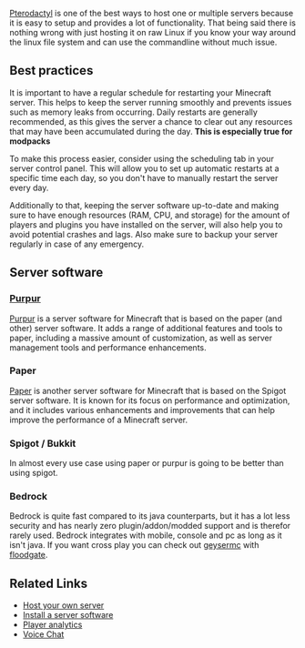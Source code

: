 [Pterodactyl](/Hosting/Applications/Pterodactyl) is one of the best ways to host one or multiple servers because it is
easy to setup and provides a lot of functionality. That being said there is nothing wrong with just hosting it on raw
Linux if you know your way around the linux file system and can use the commandline without much issue.

## Best practices

It is important to have a regular schedule for restarting your Minecraft server. This helps to keep the server running smoothly and prevents issues such as memory leaks from occurring. Daily restarts are generally recommended, as this gives the server a chance to clear out any resources that may have been accumulated during the day. **This is especially true for modpacks**

To make this process easier, consider using the scheduling tab in your server control panel. This will allow you to set up automatic restarts at a specific time each day, so you don't have to manually restart the server every day.

Additionally to that, keeping the server software up-to-date and making sure to have enough resources (RAM, CPU, and storage) for the amount of players and plugins you have installed on the server, will also help you to avoid potential crashes and lags. Also make sure to backup your server regularly in case of any emergency.

## Server software

### [Purpur](https://purpurmc.org/)

[Purpur](https://purpurmc.org/) is a server software for Minecraft that is based on the paper (and other) server software. It adds a range of additional
features and tools to paper, including a massive amount of customization, as well as server management tools and
performance enhancements.

### Paper

[Paper](https://papermc.io/) is another server software for Minecraft that is based on the Spigot server software. It is known for its focus on
performance and optimization, and it includes various enhancements and improvements that can help improve the
performance of a Minecraft server.

### Spigot / Bukkit

In almost every use case using paper or purpur is going to be better than using spigot.

### Bedrock

Bedrock is quite fast compared to its java counterparts, but it has a lot less security and has nearly zero
plugin/addon/modded support and is therefor rarely used. Bedrock integrates with mobile, console and pc as long as it
isn't java. If you want cross play you can check out [geysermc](https://geysermc.org/) with
[floodgate](https://github.com/GeyserMC/Floodgate/).


## Related Links
* [Host your own server](/Hosting/Introduction-to-Server-Hosting)
* [Install a server software](/Hosting/Applications/Pterodactyl)
* [Player analytics](Player-Analytics.md)
* [Voice Chat](Plasmo-Voice-Chat-Plugin-for-servers.md)
